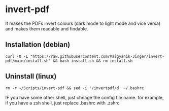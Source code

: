 # invert-pdf
It makes the PDFs invert colours (dark mode to light mode and vice versa) and makes them readable and findable. 
## Installation (debian)
~~~
curl -O -L "https://raw.githubusercontent.com/Vaigyanik-Jinger/invert-pdf/main/install.sh" && bash install.sh && rm install.sh 
~~~
## Uninstall (linux)
~~~
rm -r ~/Scripts/invert-pdf && sed -i '/invertpdf/d' ~/.bashrc
~~~
IF you have some other shell, just chnage the config file name. for example, if you have a zsh shell, just replace .bashrc with .zshrc
